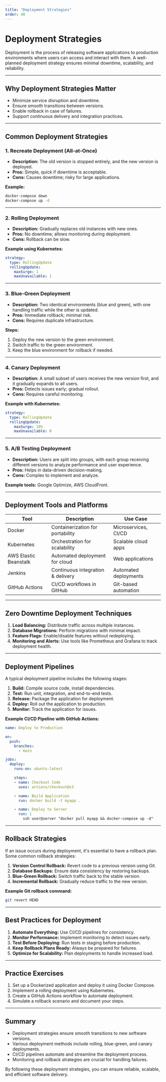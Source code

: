 ```yaml
---
title: "Deployment Strategies"
order: 40
---
```


# Deployment Strategies

Deployment is the process of releasing software applications to production environments where users can access and interact with them. A well-planned deployment strategy ensures minimal downtime, scalability, and reliability.

---

## Why Deployment Strategies Matter

- Minimize service disruption and downtime.
- Ensure smooth transitions between versions.
- Enable rollback in case of failures.
- Support continuous delivery and integration practices.

---

## Common Deployment Strategies

### 1. **Recreate Deployment (All-at-Once)**
- **Description:** The old version is stopped entirely, and the new version is deployed.
- **Pros:** Simple, quick if downtime is acceptable.
- **Cons:** Causes downtime; risky for large applications.

**Example:**
```bash
docker-compose down
docker-compose up -d
```

---

### 2. **Rolling Deployment**
- **Description:** Gradually replaces old instances with new ones.
- **Pros:** No downtime; allows monitoring during deployment.
- **Cons:** Rollback can be slow.

**Example using Kubernetes:**
```yaml
strategy:
  type: RollingUpdate
  rollingUpdate:
    maxSurge: 1
    maxUnavailable: 1
```

---

### 3. **Blue-Green Deployment**
- **Description:** Two identical environments (blue and green), with one handling traffic while the other is updated.
- **Pros:** Immediate rollback; minimal risk.
- **Cons:** Requires duplicate infrastructure.

**Steps:**
1. Deploy the new version to the green environment.
2. Switch traffic to the green environment.
3. Keep the blue environment for rollback if needed.

---

### 4. **Canary Deployment**
- **Description:** A small subset of users receives the new version first, and it gradually expands to all users.
- **Pros:** Detects issues early; gradual rollout.
- **Cons:** Requires careful monitoring.

**Example with Kubernetes:**
```yaml
strategy:
  type: RollingUpdate
  rollingUpdate:
    maxSurge: 10%
    maxUnavailable: 0
```

---

### 5. **A/B Testing Deployment**
- **Description:** Users are split into groups, with each group receiving different versions to analyze performance and user experience.
- **Pros:** Helps in data-driven decision-making.
- **Cons:** Complex to implement and analyze.

**Example tools:** Google Optimize, AWS CloudFront.

---

## Deployment Tools and Platforms

| Tool            | Description                        | Use Case                  |
|-----------------|------------------------------------|---------------------------|
| Docker          | Containerization for portability  | Microservices, CI/CD       |
| Kubernetes      | Orchestration for scalability     | Scalable cloud apps        |
| AWS Elastic Beanstalk | Automated deployment for cloud  | Web applications           |
| Jenkins         | Continuous integration & delivery | Automated deployments      |
| GitHub Actions  | CI/CD workflows in GitHub         | Git-based automation       |

---

## Zero Downtime Deployment Techniques

1. **Load Balancing:** Distribute traffic across multiple instances.
2. **Database Migrations:** Perform migrations with minimal impact.
3. **Feature Flags:** Enable/disable features without redeploying.
4. **Monitoring and Alerts:** Use tools like Prometheus and Grafana to track deployment health.

---

## Deployment Pipelines

A typical deployment pipeline includes the following stages:

1. **Build:** Compile source code, install dependencies.
2. **Test:** Run unit, integration, and end-to-end tests.
3. **Release:** Package the application for deployment.
4. **Deploy:** Roll out the application to production.
5. **Monitor:** Track the application for issues.

**Example CI/CD Pipeline with GitHub Actions:**
```yaml
name: Deploy to Production

on:
  push:
    branches:
      - main

jobs:
  deploy:
    runs-on: ubuntu-latest

    steps:
    - name: Checkout Code
      uses: actions/checkout@v3

    - name: Build Application
      run: docker build -t myapp .

    - name: Deploy to Server
      run: |
        ssh user@server "docker pull myapp && docker-compose up -d"
```

---

## Rollback Strategies

If an issue occurs during deployment, it's essential to have a rollback plan. Some common rollback strategies:

1. **Version Control Rollback:** Revert code to a previous version using Git.
2. **Database Backups:** Ensure data consistency by restoring backups.
3. **Blue-Green Rollback:** Switch traffic back to the stable version.
4. **Incremental Rollback:** Gradually reduce traffic to the new version.

**Example Git rollback command:**
```bash
git revert HEAD
```

---

## Best Practices for Deployment

1. **Automate Everything:** Use CI/CD pipelines for consistency.
2. **Monitor Performance:** Implement monitoring to detect issues early.
3. **Test Before Deploying:** Run tests in staging before production.
4. **Keep Rollback Plans Ready:** Always be prepared for failures.
5. **Optimize for Scalability:** Plan deployments to handle increased load.

---

## Practice Exercises

1. Set up a Dockerized application and deploy it using Docker Compose.
2. Implement a rolling deployment using Kubernetes.
3. Create a GitHub Actions workflow to automate deployment.
4. Simulate a rollback scenario and document your steps.

---

## Summary

- Deployment strategies ensure smooth transitions to new software versions.
- Various deployment methods include rolling, blue-green, and canary deployments.
- CI/CD pipelines automate and streamline the deployment process.
- Monitoring and rollback strategies are crucial for handling failures.

By following these deployment strategies, you can ensure reliable, scalable, and efficient software delivery.